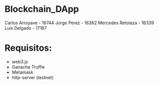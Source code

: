 # Blockchain_DApp
 Carlos Arroyave - 16744
 Jorge Perez - 16362
 Mercedes Retolaza - 16339
 Luis Delgado - 17187

# Requisitos:

 -  web3.js
 -  Ganache Truffle
 -  Metamask
 -  http-server (testnet)
